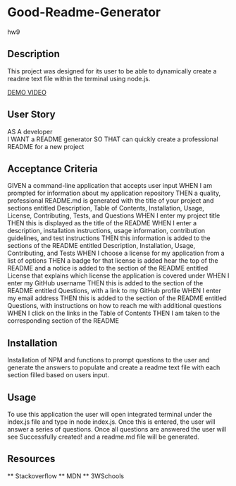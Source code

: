 # Good-Readme-Generator
hw9

## Description 

This project was designed for its user to be able to dynamically create a readme text file within the terminal using node.js. 

[DEMO VIDEO](https://drive.google.com/file/d/1wiXWwi160PtQntjNZUO4RSCnnku4xvz_/preview)

## User Story
AS A developer  
I WANT a README generator
SO THAT can quickly create a professional README for a new project


## Acceptance Criteria
GIVEN a command-line application that accepts user input
WHEN I am prompted for information about my application repository
THEN a quality, professional README.md is generated with the title of your project and sections entitled Description, Table of Contents, Installation, Usage, License, Contributing, Tests, and Questions
WHEN I enter my project title
THEN this is displayed as the title of the README
WHEN I enter a description, installation instructions, usage information, contribution guidelines, and test instructions
THEN this information is added to the sections of the README entitled Description, Installation, Usage, Contributing, and Tests
WHEN I choose a license for my application from a list of options
THEN a badge for that license is added hear the top of the README and a notice is added to the section of the README entitled License that explains which license the application is covered under
WHEN I enter my GitHub username
THEN this is added to the section of the README entitled Questions, with a link to my GitHub profile
WHEN I enter my email address
THEN this is added to the section of the README entitled Questions, with instructions on how to reach me with additional questions
WHEN I click on the links in the Table of Contents
THEN I am taken to the corresponding section of the README

## Installation 

Installation of NPM and functions to prompt questions to the user and generate the answers to populate and create a readme text file with each section filled based on users input. 

## Usage

To use this application the user will open integrated terminal under the index.js file and type in node index.js. Once this is entered, the user will answer a series of questions. Once all questions are answered the user will see Successfully created! and a readme.md file will be generated. 

## Resources
** Stackoverflow
** MDN
** 3WSchools